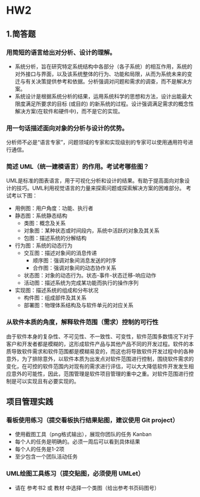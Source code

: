 # HW2

## 1.简答题
### 用简短的语言给出对分析、设计的理解。
- 系统分析，旨在研究特定系统结构中各部分（各子系统）的相互作用，系统的对外接口与界面，以及该系统整体的行为、功能和局限，从而为系统未来的变迁与有关决策提供参考和依据。分析强调对问题和需求的调查，而不是解决方案。
- 系统设计是根据系统分析的结果，运用系统科学的思想和方法，设计出能最大限度满足所要求的目标 (或目的) 的新系统的过程。设计强调满足需求的概念性解决方案(在软件和硬件中)，而不是它的实现。

### 用一句话描述面向对象的分析与设计的优势。
分析师不必是“语言专家”，问题领域的专家和实现级别的专家可以使用通用符号进行通信。

### 简述 UML（统一建模语言）的作用。考试考哪些图？
UML是标准的图表语言，用于可视化分析和设计的结果。有助于提高面向对象设计的技巧。UML利用视觉语言的力量来探索问题或探索解决方案的困难部分。
考试考以下图：
- 用例图：用户角度：功能、执行者
- 静态图：系统静态结构
  - 类图：概念及关系
  - 对象图：某种状态或时间段内，系统中活跃的对象及其关系
  - 包图：描述系统的分解结构
- 行为图：系统的动态行为
  - 交互图：描述对象间的消息传递
    - 顺序图：强调对象间消息发送的时序
    - 合作图：强调对象间的动态协作关系
  - 状态图：对象的动态行为。状态-事件-状态迁移-响应动作
  - 活动图：描述系统为完成某功能而执行的操作序列
- 实现图：描述系统的组成和分布状况
  - 构件图：组成部件及其关系
  - 部署图：物理体系结构及与软件单元的对应关系
  
### 从软件本质的角度，解释软件范围（需求）控制的可行性
由于软件本身的复杂性、不可见性、不一致性、可变性，软件范围多数情况下对于客户和开发者都是模糊的，这形成软件产品与其他产品不同的开发过程。软件的本质导致软件需求和软件范围都是模糊易变的，而这也将导致软件开发过程中的各种意外，为了排除意外，以软件本质为出发点对软件范围进行控制，围绕软件需求的变化，在可控的软件范围内对现有的需求进行评估，可以大大降低软件开发发生相应意外的可能性，因此，范围管理是软件项目管理的重中之重。对软件范围进行控制是可以实现且有必要实现的。
 
## 项目管理实践
### 看板使用练习（提交看板执行结果贴图，建议使用 Git project）
- 使用截图工具（png格式输出），展现你团队的任务 Kanban
- 每个人的任务是明确的。必须一周后可以看到具体结果
- 每个人的任务是1-2项
- 至少包含一个团队活动任务

### UML绘图工具练习（提交贴图，必须使用 UMLet）
- 请在 参考书2 或 教材 中选择一个类图（给出参考书页码图号）
